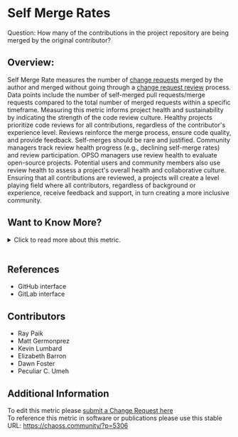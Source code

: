 # Self Merge Rates

Question: How many of the contributions in the project repository are being merged by the original contributor?

## Overview:

Self Merge Rate measures the number of [change requests](https://chaoss.community/?p=3610) merged by the author and merged without going through a [change request review](https://chaoss.community/?p=4712) process. Data points include the number of self-merged pull requests/merge requests compared to the total number of merged requests within a specific timeframe. Measuring this metric informs project health and sustainability by indicating the strength of the code review culture.
Healthy projects prioritize code reviews for all contributions, regardless of the contributor's experience level. Reviews reinforce the merge process, ensure code quality, and provide feedback. Self-merges should be rare and justified. Community managers track review health progress (e.g., declining self-merge rates) and review participation. OPSO managers use review health to evaluate open-source projects. Potential users and community members also use review health to assess a project's overall health and collaborative culture.
Ensuring that all contributions are reviewed, a projects will create a level playing field where all contributors, regardless of background or experience, receive feedback and support, in turn creating a more inclusive community.

## Want to Know More?

<span markdown="1"><details>

<summary>Click to read more about this metric.</summary>

### Data Collection Strategies

Existence of automated reviews (e.g., non-bot and non-rule based reviews): there should be reviews with text-based comments, emoji’s, or assigned reviewer approval.

### Filters

*   Merge without review
*   Lines of code changed
*   File type changed (e.g., code vs. documentation)
*   Volume/size of reviews
*   Time

</details></span><br> 

## References

*   GitHub interface
*   GitLab interface

## Contributors

*   Ray Paik
*   Matt Germonprez
*   Kevin Lumbard
*   Elizabeth Barron
*   Dawn Foster
*   Peculiar C. Umeh

## Additional Information

To edit this metric please [submit a Change Request here](https://github.com/chaoss/wg-metrics-development/blob/main/focus-areas/contributions/self-merge-rates.md)<br>
To reference this metric in software or publications please use this stable URL: <https://chaoss.community/?p=5306>

<!-- # For groupings in the knowledge base
Context tags: Contribution
Keyword tags: self-merge, no reviews, merge own pr, merge own change request
→
